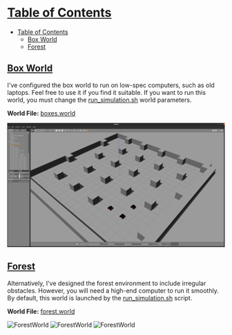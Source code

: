 # [Table of Contents](#table-of-contents)

- [Table of Contents](#table-of-contents)
  - [Box World](#box-world)
  - [Forest](#forest)

## [Box World](#box-world)

I've configured the box world to run on low-spec computers, such as old laptops. Feel free to use it if you find it suitable. If you want to run this world, you must change the [run_simulation.sh](../src/scripts/run_simulation.sh) world parameters.

**World File:** [boxes.world](../gazebo_resources/worlds/boxes.world)

![BoxWorld](images/run_simulation.png)

## [Forest](#forest)

Alternatively, I've designed the forest environment to include irregular obstacles. However, you will need a high-end computer to run it smoothly. By default, this world is launched by the [run_simulation.sh](../src/scripts/run_simulation.sh) script.

**World File:** [forest.world](../gazebo_resources/worlds/forest.world)

![ForestWorld](images/forestworld2.png)
![ForestWorld](images/forestworld.png)
![ForestWorld](images/forestworld3.png)